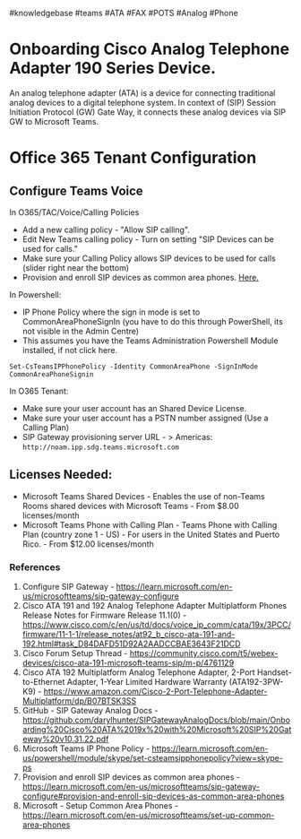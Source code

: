 #knowledgebase  #teams #ATA #FAX #POTS #Analog #Phone

# Onboarding Cisco Analog Telephone Adapter 190 Series Device.
An analog telephone adapter (ATA) is a device for connecting traditional analog devices to a digital telephone system. In context of (SIP) Session Initiation Protocol (GW) Gate Way, it connects these analog devices via SIP GW to Microsoft Teams.

# Office 365 Tenant Configuration
## Configure Teams Voice

In O365/TAC/Voice/Calling Policies
- Add a new calling policy - "Allow SIP calling".
- Edit New Teams calling policy - Turn on setting "SIP Devices can be used for calls."
- Make sure your Calling Policy allows SIP devices to be used for calls (slider right near the bottom)
- Provision and enroll SIP devices as common area phones. [Here.](https://learn.microsoft.com/en-us/microsoftteams/sip-gateway-configure#provision-and-enroll-sip-devices-as-common-area-phones)

In Powershell:
- IP Phone Policy where the sign in mode is set to CommonAreaPhoneSignIn (you have to do this through PowerShell, its not visible in the Admin Centre)
- This assumes you have the Teams Administration Powershell Module installed, if not click here.
```
Set-CsTeamsIPPhonePolicy -Identity CommonAreaPhone -SignInMode CommonAreaPhoneSignin
```
In O365 Tenant:
- Make sure your user account has an Shared Device License.
- Make sure your user account has a PSTN number assigned (Use a Calling Plan)
- SIP Gateway provisioning server URL - > Americas: `http://noam.ipp.sdg.teams.microsoft.com`

## Licenses Needed:
- Microsoft Teams Shared Devices - Enables the use of non-Teams Rooms shared devices with Microsoft Teams - From ‎$8.00‎ ‎licenses‎/month
- Microsoft Teams Phone with Calling Plan‎ - ‎Teams Phone with Calling Plan (country zone 1 - US)‎ - For users in the United States and Puerto Rico. - From ‎$12.00‎ ‎licenses‎/month



### References

1. Configure SIP Gateway - https://learn.microsoft.com/en-us/microsoftteams/sip-gateway-configure
2. Cisco ATA 191 and 192 Analog Telephone Adapter Multiplatform Phones Release Notes for Firmware Release 11.1(0) - https://www.cisco.com/c/en/us/td/docs/voice_ip_comm/cata/19x/3PCC/firmware/11-1-1/release_notes/at92_b_cisco-ata-191-and-192.html#task_D84DAFD51D92A2AADCCBAE3643F21DCD
3. Cisco Forum Setup Thread - https://community.cisco.com/t5/webex-devices/cisco-ata-191-microsoft-teams-sip/m-p/4761129
4. Cisco ATA 192 Multiplatform Analog Telephone Adapter, 2-Port Handset-to-Ethernet Adapter, 1-Year Limited Hardware Warranty (ATA192-3PW-K9) - https://www.amazon.com/Cisco-2-Port-Telephone-Adapter-Multiplatform/dp/B07BTSK3SS
5. GitHub - SIP Gateway Analog Docs - https://github.com/darylhunter/SIPGatewayAnalogDocs/blob/main/Onboarding%20Cisco%20ATA%2019x%20with%20Microsoft%20SIP%20Gateway%20v10.31.22.pdf
6. Microsoft Teams IP Phone Policy -  https://learn.microsoft.com/en-us/powershell/module/skype/set-csteamsipphonepolicy?view=skype-ps
7. Provision and enroll SIP devices as common area phones - https://learn.microsoft.com/en-us/microsoftteams/sip-gateway-configure#provision-and-enroll-sip-devices-as-common-area-phones
8. Microsoft - Setup Common Area Phones - https://learn.microsoft.com/en-us/microsoftteams/set-up-common-area-phones
